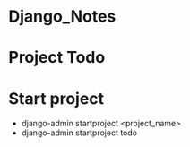 # Django_Notes
# Project Todo

# Start project 
- django-admin startproject <project_name>
- django-admin startproject todo
